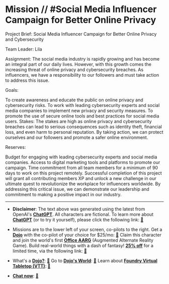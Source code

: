 # Mission // #Social Media Influencer Campaign for Better Online Privacy

Project Brief: Social Media Influencer Campaign for Better Online Privacy and Cybersecurity

Team Leader: Lila

Assignment:
The social media industry is rapidly growing and has become an integral part of our daily lives. However, with this growth comes the increasing threat of online privacy and cybersecurity breaches. As influencers, we have a responsibility to our followers and must take action to address this issue.

Goals:

To create awareness and educate the public on online privacy and cybersecurity risks.
To work with leading cybersecurity experts and social media companies to implement new privacy and security measures.
To promote the use of secure online tools and best practices for social media users.
Stakes:
The stakes are high as online privacy and cybersecurity breaches can lead to serious consequences such as identity theft, financial loss, and even harm to personal reputation. By taking action, we can protect ourselves and our followers and promote a safer online environment.

Reserves:

Budget for engaging with leading cybersecurity experts and social media companies.
Access to digital marketing tools and platforms to promote our campaign.
Time commitment from all team members for a minimum of 90 days to work on this project remotely.
Successful completion of this project will grant all contributing members XP and unlock a new challenge in our ultimate quest to revolutionize the workplace for influencers worldwide. By addressing this critical issue, we can demonstrate our leadership and commitment to making a positive impact in our industry.

---

* **Disclaimer**: The text above was generated using the latest from OpenAI's [**ChatGPT**](https://openai.com/blog/chatgpt/).  All characters are fictional.  To learn more about [**ChatGPT**](https://openai.com/blog/chatgpt/) (or to try it yourself), please click the following link: [:closed_book:](https://openai.com/blog/chatgpt/)

* Missions are to the lower left of your screen, co-pilots to the right. Get a [**Dojo**](https://workmates.live/marketplace) with the co-pilot of your choice for $25/mo: [:green_book:](https://workmates.live/marketplace)  Claim this character and join the world's first [**Office AARG**](https://dojos.world) (Augmented Alternate Reality Game). Build real-world things with a dash of fantasy! [**25% off**](https://blog.workmates.live/deal-on-a-dojo) for a limited time, via the following link: [:green_book:](https://blog.workmates.live/deal-on-a-dojo) 

* What's a [**Dojo?**](https://workdojos.com): [:blue_book:](https://workdojos.com)  Go to [**Dojo's World**](https://dojos.world): [:blue_book:](https://dojos.world)  Learn about [**Foundry Virtual Tabletop (VTT)**](https://foundryvtt.com): [:closed_book:](https://foundryvtt.com/)

* [**Chat now**](https://chat.workmates.live/channel/support): [:ledger:](https://chat.workmates.live/channel/support)